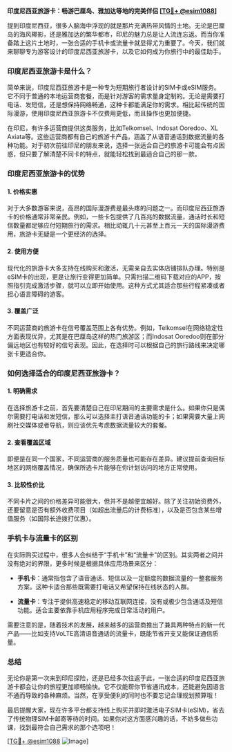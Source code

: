 **印度尼西亚旅游卡：畅游巴厘岛、雅加达等地的完美伴侣 [[TG💪+ @esim1088](https://t.me/s/esim1088)]**

提到印度尼西亚，很多人脑海中浮现的就是那片充满热带风情的土地。无论是巴厘岛的海风椰影，还是雅加达的繁华都市，印尼的魅力总是让人流连忘返。而当你准备踏上这片土地时，一张合适的手机卡或流量卡就显得尤为重要了。今天，我们就来聊聊专为游客设计的印度尼西亚旅游卡，以及它如何成为你旅行中的最佳助手。

### 印度尼西亚旅游卡是什么？

简单来说，印度尼西亚旅游卡是一种专为短期旅行者设计的SIM卡或eSIM服务。它不同于普通的本地运营商套餐，而是针对游客的需求量身定制的。无论是需要打电话、发短信，还是想保持网络畅通，这种卡都能满足你的需求。相比起传统的国际漫游，使用印度尼西亚旅游卡不仅费用更低，而且操作也更加便捷。

在印尼，有许多运营商提供这类服务，比如Telkomsel、Indosat Ooredoo、XL Axiata等。这些运营商都有自己的旅游卡产品，涵盖了从语音通话到数据流量的各种功能。对于初次前往印尼的朋友来说，选择一张适合自己的旅游卡可能会有点困惑，但只要了解清楚不同卡的特点，就能轻松找到最适合自己的那一款。

### 印度尼西亚旅游卡的优势

#### 1. **价格实惠**
   对于大多数游客来说，高昂的国际漫游费是最头疼的问题之一。而印度尼西亚旅游卡的价格通常非常亲民。例如，一些卡包提供了几百兆的数据流量，通话时长和短信数量都足够应付短期旅行的需求。相比动辄几十元甚至上百元一天的国际漫游费用，旅游卡无疑是一个更经济的选择。

#### 2. **使用方便**
   现代化的旅游卡大多支持在线购买和激活，无需亲自去实体店铺排队办理。特别是eSIM卡的出现，更是让旅行变得更加简单。只需扫描二维码下载对应的APP，按照指引完成激活步骤，就可以立即开始使用。这种方式尤其适合那些行程紧凑或者担心语言障碍的游客。

#### 3. **覆盖广泛**
   不同运营商的旅游卡在信号覆盖范围上各有优势。例如，Telkomsel在网络稳定性方面表现优异，尤其是在巴厘岛这样的热门旅游区；而Indosat Ooredoo则在部分偏远地区也有较好的信号表现。因此，在选择时可以根据自己的旅行路线来决定哪张卡更适合你。

### 如何选择适合的印度尼西亚旅游卡？

#### 1. **明确需求**
   在选择旅游卡之前，首先要清楚自己在印尼期间的主要需求是什么。如果你只是偶尔需要打电话和发短信，那么可以选择主打语音通话功能的卡；如果需要大量上网刷社交媒体或者导航，则应该优先考虑数据流量较大的套餐。

#### 2. **查看覆盖区域**
   即便是在同一个国家，不同运营商的服务质量也可能存在差异。建议提前查询目标地区的网络覆盖情况，确保所选卡片能够在你计划访问的地方正常使用。

#### 3. **比较性价比**
   不同卡片之间的价格差异可能很大，但并不是越便宜越好。除了关注初始资费外，还要留意是否有额外收费项目（如超出流量后的计费标准），以及是否包含某些增值服务（如国际长途拨打优惠）。

### 手机卡与流量卡的区别

在实际购买过程中，很多人会纠结于“手机卡”和“流量卡”的区别。其实两者之间并没有绝对的界限，更多时候是根据具体应用场景来区分：

- **手机卡**：通常指包含了语音通话、短信以及一定额度的数据流量的一整套服务方案。这种卡适合那些既需要打电话又希望保持在线状态的人群。
  
- **流量卡**：专注于提供高速稳定的移动互联网连接，没有或极少包含通话及短信功能。适合主要依靠手机应用程序完成日常活动的用户。

需要注意的是，随着技术的发展，越来越多的运营商推出了兼具两种特点的新一代产品——比如支持VoLTE高清语音通话的流量卡，既能节省开支又能保证通信质量。

### 总结

无论你是第一次来到印尼探险，还是已经多次往返于此，一张合适的印度尼西亚旅游卡都会让你的旅程更加顺畅愉快。它不仅能帮你节省通讯成本，还能避免因语言不通而导致的各种麻烦。当然，在享受便利的同时也不要忘记合理规划预算哦！

最后提醒大家，现在许多平台都支持线上购买并即时激活电子SIM卡(eSIM)，省去了传统物理SIM卡邮寄等待的时间。如果你对这方面感兴趣的话，不妨多做些功课，找到最符合自己需求的那个选项吧！

[[TG💪+ @esim1088](https://t.me/s/esim1088) ![Image](https://i.postimg.cc/4NQfJmqS/Snipaste-2025-05-13-00-14-12.png)]